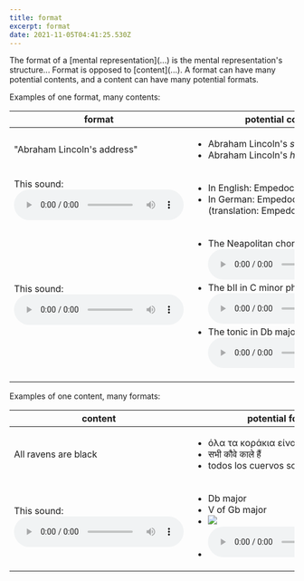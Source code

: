 ```yaml
---
title: format
excerpt: format
date: 2021-11-05T04:41:25.530Z
---
```

The format of a \[mental representation](...) is the mental representation's structure... Format is opposed to \[content](...). A format can have many potential contents, and a content can have many potential formats. 

Examples of one format, many contents:

| format                                                                                                | potential contents                                                                                                                                                                                                                                                                                                                                                                                   |
| ----------------------------------------------------------------------------------------------------- | ---------------------------------------------------------------------------------------------------------------------------------------------------------------------------------------------------------------------------------------------------------------------------------------------------------------------------------------------------------------------------------------------------- |
| "Abraham Lincoln's address"                                                                           | <ul> <li>Abraham Lincoln's *speech*.</li> <li>Abraham Lincoln's *home address*.</li> </ul>                                                                                                                                                                                                                                                                                                           |
| This sound: <audio controls> <source src="/uploads/empedocles-leaped.wav" type="audio/wav" /></audio> | <ul> <li>In English: Empedocles *leaped*.</li> <li>In German: Empedocles *liebt*. (translation: Empedocles loves)</li> </ul>                                                                                                                                                                                                                                                                         |
| This sound: <audio controls> <source src="/uploads/db-major.wav" type="audio/wav" /></audio>          | <ul> <li>The Neapolitan chord in C major<audio controls> <source src="/uploads/neapolitan-in-c-major.wav" type="audio/wav" /></audio></li> <li>The bII in C minor phrygian <audio controls> <source src="/uploads/bii-in-c-phrygian.wav" type="audio/wav" /></audio></li> <li>The tonic in Db major<audio controls> <source src="/uploads/db-major-tonic.wav" type="audio/wav" /></audio></li> </ul> |

Examples of one content, many formats:

| content                                                                                      | potential formats                                                                                                                                                                                          |
| -------------------------------------------------------------------------------------------- | ---------------------------------------------------------------------------------------------------------------------------------------------------------------------------------------------------------- |
| All ravens are black                                                                         | <ul> <li>όλα τα κοράκια είναι μαύρα</li> <li>सभी कौवे काले हैं</li> <li>todos los cuervos son negros</li> </ul>                                                                                            |
| This sound: <audio controls> <source src="/uploads/db-major.wav" type="audio/wav" /></audio> | <ul> <li>Db major</li> <li>V of Gb major</li> <li><img src="/uploads/db-major-pic"></img></li> <li><audio controls> <source src="/uploads/speaking-d-flat-major.mp3" type="audio/mp3" /></audio></li></ul> |